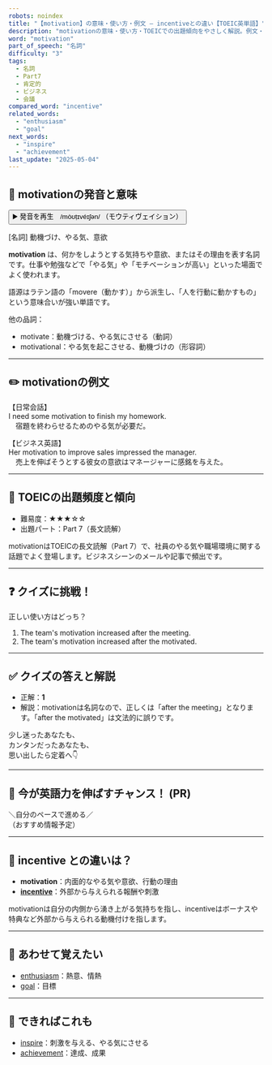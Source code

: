 ```yaml
---
robots: noindex
title: "【motivation】の意味・使い方・例文 ― incentiveとの違い【TOEIC英単語】"
description: "motivationの意味・使い方・TOEICでの出題傾向をやさしく解説。例文・クイズ付きでincentiveとの違いもわかりやすく学べます。"
word: "motivation"
part_of_speech: "名詞"
difficulty: "3"
tags:
  - 名詞
  - Part7
  - 肯定的
  - ビジネス
  - 会議
compared_word: "incentive"
related_words:
  - "enthusiasm"
  - "goal"
next_words:
  - "inspire"
  - "achievement"
last_update: "2025-05-04"
---
```


## 🔰 motivationの発音と意味

<button class="play-audio" onclick="playTTS('motivation')">
  <span class="play-audio-main">
    ▶️ 発音を再生　/mòʊṭɪvéɪʃən/
  </span>
  <span class="play-audio-sub">
    （モウティヴェイション）
  </span>
</button>

[名詞] 動機づけ、やる気、意欲

**motivation** は、何かをしようとする気持ちや意欲、またはその理由を表す名詞です。仕事や勉強などで「やる気」や「モチベーションが高い」といった場面でよく使われます。

語源はラテン語の「movere（動かす）」から派生し、「人を行動に動かすもの」という意味合いが強い単語です。

他の品詞：  
- motivate：動機づける、やる気にさせる（動詞）
- motivational：やる気を起こさせる、動機づけの（形容詞）

---

## ✏️ motivationの例文

【日常会話】  
I need some motivation to finish my homework.  
　宿題を終わらせるためのやる気が必要だ。

【ビジネス英語】  
Her motivation to improve sales impressed the manager.  
　売上を伸ばそうとする彼女の意欲はマネージャーに感銘を与えた。

---

## 🎯 TOEICの出題頻度と傾向

- 難易度：★★★☆☆
- 出題パート：Part 7（長文読解）

motivationはTOEICの長文読解（Part 7）で、社員のやる気や職場環境に関する話題でよく登場します。ビジネスシーンのメールや記事で頻出です。

---

## ❓ クイズに挑戦！

正しい使い方はどっち？

1. The team's motivation increased after the meeting.  
2. The team's motivation increased after the motivated.

---

## ✅ クイズの答えと解説

- 正解：**1**
- 解説：motivationは名詞なので、正しくは「after the meeting」となります。「after the motivated」は文法的に誤りです。

少し迷ったあなたも、  
カンタンだったあなたも、  
思い出したら定着へ👇️

---

## 🚀 今が英語力を伸ばすチャンス！ (PR)

<div class="info-center">
＼自分のペースで進める／<br>  
（おすすめ情報予定）
</div>

---

## 🤔  incentive との違いは？

- **motivation**：内面的なやる気や意欲、行動の理由
- **[incentive](/incentive)**：外部から与えられる報酬や刺激

motivationは自分の内側から湧き上がる気持ちを指し、incentiveはボーナスや特典など外部から与えられる動機付けを指します。

---

## 🧩 あわせて覚えたい

- [enthusiasm](/enthusiasm)：熱意、情熱
- [goal](/goal)：目標

---

## 📖 できればこれも

- [inspire](/inspire)：刺激を与える、やる気にさせる
- [achievement](/achievement)：達成、成果

<!-- cvid: aid12_bid43 -->
